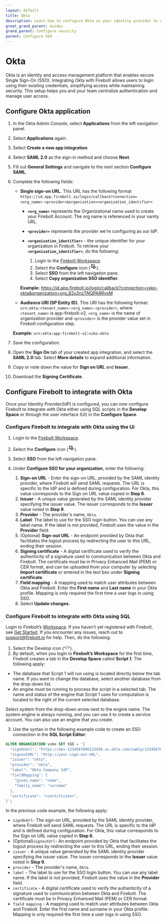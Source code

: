 ```yaml
---
layout: default
title: Okta
description: Learn how to configure Okta as your identity provider to work with SSO authentication for Firebolt. 
great_grand_parent: Guides
grand_parent: Configure security
parent: Configure SSO
---
```


# Okta

Okta is an identity and access management platform that enables secure Single Sign-On (SSO). Integrating Okta with Firebolt allows users to login using their existing credentials, simplifying access while maintaining security. This setup helps you and your team centralize authentication and manage user access.

## Configure Okta application
1. In the Okta Admin Console, select **Applications** from the left navigation panel.
2. Select **Applications** again.
3. Select **Create a new app integration**.
4. Select **SAML 2.0** as the sign-in method and choose **Next**.
5. Fill out **General Settings** and navigate to the next section **Configure SAML**.
6. Complete the following fields:
    -  **Single sign-on URL.** 
   This URL has the following format `https://id.app.firebolt.io/login/callback?connection=<org_name>-<provider>&organization=<organization_identifier>` 
        * **`<org_name>`** represents the Organizational name used to create your Firebolt Account. The org name is referenced in your vanity URL.  
        * **`<provider>`** represents the provider we're configuring as our IdP.
        * **`<organization_identifier>`** - the unique identifier for your organization in Firebolt. To retrieve your **`<organization_identifier>`**, do the following:

            1. Login to the [Firebolt Workspace](https://go.firebolt.io/signup).
            2. Select the **Configure** icon (<img src="../../../assets/images/configure-icon.png" alt="The Firebolt Configure Space icon." width="20">).
            3. Select **SSO** from the left navigation pane.
            4. Select **Copy organization SSO identifier**. 

        **Example:** https://id.app.firebolt.io/login/callback?connection=vsko-okta&organization=org_82u3nzTNQPA8RyoM
    - **Audience URI (SP Entity ID).** 
    This URI has the following format: `urn:okta:<tenant_name>:<org_name>-<provider>`, where `<tenant_name>` is app-firebolt-v2, `<org_name>` is the name of organization provider and `<provider>` is the provider value set in Firebolt configuration step. 

    **Example:** ```urn:okta:app-firebolt-v2:vsko-okta```
7. Save the configuration.
8. Open the **Sign On** tab of your created app integration, and select the **SAML 2.0** tab. Select **More details** to expand additional information.
9. Copy or note down the value for **Sign on URL** and **Issuer**. 
10. Download the **Signing Certificate**.

## Configure Firebolt to integrate with Okta
Once your Identity Provider(IdP) is configured, you can now configure Firebolt to integrate with Okta either using SQL scripts in the **Develop Space** or through the user interface (UI) in the **Configure Space**.

### Configure Firebolt to integrate with Okta using the Ui

1. Login to the [Firebolt Workspace](https://go.firebolt.io/signup).
2. Select the **Configure** icon (<img src="../../../assets/images/configure-icon.png" alt="The Firebolt Configure Space icon." width="20">).
3. Select **SSO** from the left navigation pane.
4. Under **Configure SSO for your organization**, enter the following:

    1. **Sign-on URL** - Enter the sign-on URL, provided by the SAML identity provider, where Firebolt will send SAML requests. The URL is specific to the IdP and is defined during configuration. For Okta, this value corresponds to the Sign on URL value copied in **Step 6**.
    2. **Issuer** - A unique value generated by the SAML identity provider specifying the issuer value. The issuer corresponds to the **Issuer** value noted in **Step 9**.
    3. **Provider** - The provider's name, `Okta`.
    4. **Label**: The label to use for the SSO login button. You can use any label name. If the label is not provided, Firebolt uses the value in the **Provider** field.
    5. (Optional) **Sign-out URL** - An endpoint provided by Okta that facilitates the logout process by redirecting the user to this URL, ending their session.
    6. **Signing certificate** - A digital certificate used to verify the authenticity of a signature used to communication between Okta and Firebolt. The certificate must be in Privacy Enhanced Mail (PEM) or CER format, and can be uploaded from your computer by selecting **Import certificate** or entered in the text box under **Signing certificate**.
    7. **Field mapping** - A mapping used to match user attributes between Okta and Firebolt. Enter the **First name** and **Last name** in your Okta profile.  Mapping is only required the first time a user logs in using SSO. 
    8. Select **Update changes**.

### Configure Firebolt to integrate with Okta using SQL

Login to Firebolt’s [Workspace](https://go.firebolt.io/login). If you haven’t yet registered with Firebolt, see [Get Started](../../getting-started/index.md). If you encounter any issues, reach out to [support@firebolt.io](mailto:support@firebolt.io) for help. Then, do the following:

1. Select the Develop icon (<img src="../../../assets/images/develop-icon.png" alt="The Firebolt Develop Space icon." width="20">).
2. By default, when you login to **Firebolt’s Workspace** for the first time, Firebolt creates a tab in the **Develop Space** called **Script 1**. The following apply:

  * The database that Script 1 will run using is located directly below the tab name. If you want to change the database, select another database from the drop-down list.
  * An engine must be running to process the script in a selected tab. The name and status of the engine that Script 1 uses for computation is located to the right of the current selected database.

  Select system from the drop-down arrow next to the engine name. The system engine is always running, and you can use it to create a service account. You can also use an engine that you create.

3. Use the syntax in the following example code to create an SSO connection in the **SQL Script Editor**:

```sql
ALTER ORGANIZATION vsko SET SSO = '{
  "signOnUrl": "https://dev-1234567890123456.us.okta.com/samlp/123456789012345678901234567890123",
  "signoutURL": "http://your-sign-out-URL",
  "issuer": "okta",
  "provider": "okta",
  "label": "Okta Company IdP",
  "fieldMapping": {
    "given_name": "name",
    "family_name": "surname"
  },
  "certificate": "<certificate>",
}';
```

In the previous code example, the following apply:
* `signOnUrl`- The sign-on URL, provided by the SAML identity provider, where Firebolt will send SAML requests. The URL is specific to the IdP and is defined during configuration. For Okta, this value corresponds to the Sign on URL value copied in **Step 6**.
* (Optional)`signoutUrl`- An endpoint provided by Okta that facilitates the logout process by redirecting the user to this URL, ending their session.
* `issuer` - A unique value generated by the SAML identity provider specifying the issuer value. The issuer corresponds to the **Issuer** value noted in **Step 9**.
* `provider` - The provider's name, `Okta`. 
* `label` - The label to use for the SSO login button. You can use any label name. If the label is not provided, Firebolt uses the value in the **Provider** field. 
* `certificate` - A digital certificate used to verify the authenticity of a signature used to communication between Okta and Firebolt. The certificate must be in Privacy Enhanced Mail (PEM) or CER format.
* `field mapping` - A mapping used to match user attributes between Okta and Firebolt. Enter the first name and surname in your Okta profile.  Mapping is only required the first time a user logs in using SSO.
